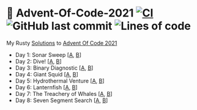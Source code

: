 # 🎄 Advent-Of-Code-2021 [![CI](https://github.com/Basicprogrammer10/Advent-Of-Code-2021/actions/workflows/rust.yml/badge.svg)](https://github.com/Basicprogrammer10/Advent-Of-Code-2021/actions/workflows/rust.yml) ![GitHub last commit](https://img.shields.io/github/last-commit/Basicprogrammer10/Advent-Of-Code-2021) ![Lines of code](https://img.shields.io/tokei/lines/github/Basicprogrammer10/Advent-Of-Code-2021)
My Rusty [Solutions](https://github.com/Basicprogrammer10/Advent-Of-Code-2021/tree/master/src/solutions) to [Advent Of Code 2021](https://adventofcode.com/2021)

- Day 1: Sonar Sweep [[A](https://github.com/Basicprogrammer10/Advent-Of-Code-2021/blob/master/src/solutions/day_01.rs#L10), [B](https://github.com/Basicprogrammer10/Advent-Of-Code-2021/blob/master/src/solutions/day_01.rs#L20)]
- Day 2: Dive! [[A](https://github.com/Basicprogrammer10/Advent-Of-Code-2021/blob/master/src/solutions/day_02.rs#L10), [B](https://github.com/Basicprogrammer10/Advent-Of-Code-2021/blob/master/src/solutions/day_02.rs#L30)]
- Day 3: Binary Diagnostic [[A](https://github.com/Basicprogrammer10/Advent-Of-Code-2021/blob/master/src/solutions/day_03.rs#L10), [B](https://github.com/Basicprogrammer10/Advent-Of-Code-2021/blob/master/src/solutions/day_03.rs#L39)]
- Day 4: Giant Squid [[A](https://github.com/Basicprogrammer10/Advent-Of-Code-2021/blob/master/src/solutions/day_04.rs#L10), [B](https://github.com/Basicprogrammer10/Advent-Of-Code-2021/blob/master/src/solutions/day_04.rs#L17)]
- Day 5: Hydrothermal Venture [[A](https://github.com/Basicprogrammer10/Advent-Of-Code-2021/blob/master/src/solutions/day_05.rs#L12), [B](https://github.com/Basicprogrammer10/Advent-Of-Code-2021/blob/master/src/solutions/day_05.rs#L16)]
- Day 6: Lanternfish [[A](https://github.com/Basicprogrammer10/Advent-Of-Code-2021/blob/master/src/solutions/day_06.rs#L13), [B](https://github.com/Basicprogrammer10/Advent-Of-Code-2021/blob/master/src/solutions/day_06.rs#L20)]
- Day 7: The Treachery of Whales [[A](https://github.com/Basicprogrammer10/Advent-Of-Code-2021/blob/master/src/solutions/day_07.rs#L10), [B](https://github.com/Basicprogrammer10/Advent-Of-Code-2021/blob/master/src/solutions/day_07.rs#L27)]
- Day 8: Seven Segment Search [[A](https://github.com/Basicprogrammer10/Advent-Of-Code-2021/blob/master/src/solutions/day_08.rs#L18), [B](https://github.com/Basicprogrammer10/Advent-Of-Code-2021/blob/master/src/solutions/day_08.rs#L32)]
